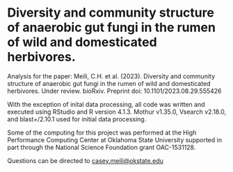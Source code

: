 # Diversity and community structure of anaerobic gut fungi in the rumen of wild and domesticated herbivores.

Analysis for the paper: Meili, C.H. et al. (2023). Diversity and community structure of anaerobic gut fungi in the rumen of wild and domesticated herbivores. Under review. bioRxiv. Preprint doi: 10.1101/2023.08.29.555426

With the exception of inital data processing, all code was written and executed using RStudio and R version 4.1.3. Mothur v1.35.0, Vsearch v2.18.0, and blast+/2.10.1 used for initial data processing.  

Some of the computing for this project was performed at the High Performance Computing Center at Oklahoma State University supported in part through the National Science Foundation grant OAC-1531128.

Questions can be directed to casey.meili@okstate.edu
